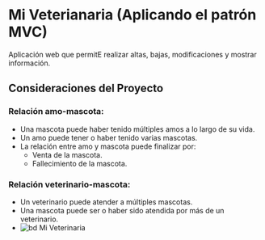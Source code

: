 # Mi Veterianaria (Aplicando el patrón MVC)
Aplicación web que permitE realizar altas, bajas, modificaciones y mostrar información.
## Consideraciones del Proyecto
### Relación amo-mascota:
- Una mascota puede haber tenido múltiples amos a lo largo de su vida.
- Un amo puede tener o haber tenido varias mascotas.
- La relación entre amo y mascota puede finalizar por:
  - Venta de la mascota.
  - Fallecimiento de la mascota.
### Relación veterinario-mascota:
- Un veterinario puede atender a múltiples mascotas.
- Una mascota puede ser o haber sido atendida por más de un veterinario.
- ![bd Mi Veterinaria](assets/logo.png)
